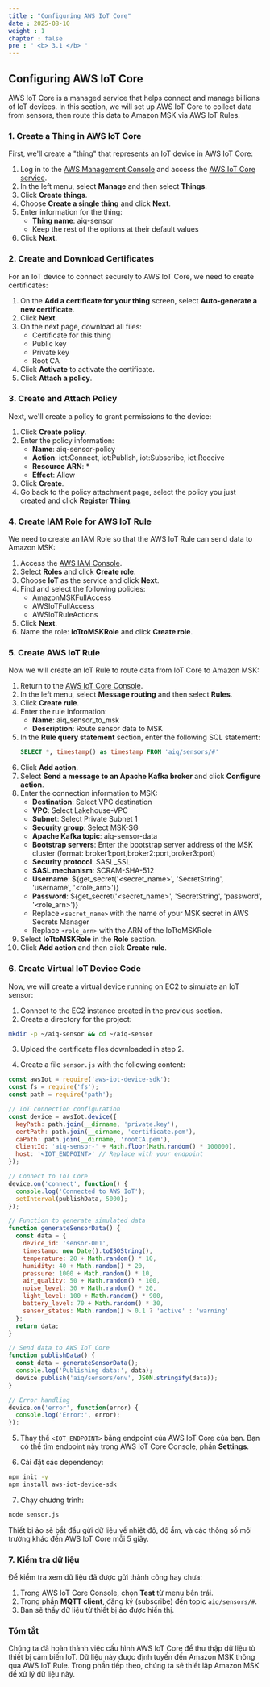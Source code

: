 ```yaml
---
title : "Configuring AWS IoT Core"
date : 2025-08-10
weight : 1
chapter : false
pre : " <b> 3.1 </b> "
---
```


## Configuring AWS IoT Core

AWS IoT Core is a managed service that helps connect and manage billions of IoT devices. In this section, we will set up AWS IoT Core to collect data from sensors, then route this data to Amazon MSK via AWS IoT Rules.

### 1. Create a Thing in AWS IoT Core

First, we'll create a "thing" that represents an IoT device in AWS IoT Core:

1. Log in to the [AWS Management Console](https://console.aws.amazon.com/) and access the [AWS IoT Core service](https://console.aws.amazon.com/iot/).
2. In the left menu, select **Manage** and then select **Things**.
3. Click **Create things**.
4. Choose **Create a single thing** and click **Next**.
5. Enter information for the thing:
   - **Thing name**: aiq-sensor
   - Keep the rest of the options at their default values
6. Click **Next**.

### 2. Create and Download Certificates

For an IoT device to connect securely to AWS IoT Core, we need to create certificates:

1. On the **Add a certificate for your thing** screen, select **Auto-generate a new certificate**.
2. Click **Next**.
3. On the next page, download all files:
   - Certificate for this thing
   - Public key
   - Private key
   - Root CA
4. Click **Activate** to activate the certificate.
5. Click **Attach a policy**.

### 3. Create and Attach Policy

Next, we'll create a policy to grant permissions to the device:

1. Click **Create policy**.
2. Enter the policy information:
   - **Name**: aiq-sensor-policy
   - **Action**: iot:Connect, iot:Publish, iot:Subscribe, iot:Receive
   - **Resource ARN**: *
   - **Effect**: Allow
3. Click **Create**.
4. Go back to the policy attachment page, select the policy you just created and click **Register Thing**.

### 4. Create IAM Role for AWS IoT Rule

We need to create an IAM Role so that the AWS IoT Rule can send data to Amazon MSK:

1. Access the [AWS IAM Console](https://console.aws.amazon.com/iam/).
2. Select **Roles** and click **Create role**.
3. Choose **IoT** as the service and click **Next**.
4. Find and select the following policies:
   - AmazonMSKFullAccess
   - AWSIoTFullAccess
   - AWSIoTRuleActions
5. Click **Next**.
6. Name the role: **IoTtoMSKRole** and click **Create role**.

### 5. Create AWS IoT Rule

Now we will create an IoT Rule to route data from IoT Core to Amazon MSK:

1. Return to the [AWS IoT Core Console](https://console.aws.amazon.com/iot/).
2. In the left menu, select **Message routing** and then select **Rules**.
3. Click **Create rule**.
4. Enter the rule information:
   - **Name**: aiq_sensor_to_msk
   - **Description**: Route sensor data to MSK
5. In the **Rule query statement** section, enter the following SQL statement:
   ```sql
   SELECT *, timestamp() as timestamp FROM 'aiq/sensors/#'
   ```
6. Click **Add action**.
7. Select **Send a message to an Apache Kafka broker** and click **Configure action**.
8. Enter the connection information to MSK:
   - **Destination**: Select VPC destination
   - **VPC**: Select Lakehouse-VPC
   - **Subnet**: Select Private Subnet 1
   - **Security group**: Select MSK-SG
   - **Apache Kafka topic**: aiq-sensor-data
   - **Bootstrap servers**: Enter the bootstrap server address of the MSK cluster (format: broker1:port,broker2:port,broker3:port)
   - **Security protocol**: SASL_SSL
   - **SASL mechanism**: SCRAM-SHA-512
   - **Username**: ${get_secret('<secret_name>', 'SecretString', 'username', '<role_arn>')}
   - **Password**: ${get_secret('<secret_name>', 'SecretString', 'password', '<role_arn>')}
   - Replace `<secret_name>` with the name of your MSK secret in AWS Secrets Manager
   - Replace `<role_arn>` with the ARN of the IoTtoMSKRole
9. Select **IoTtoMSKRole** in the **Role** section.
10. Click **Add action** and then click **Create rule**.

### 6. Create Virtual IoT Device Code

Now, we will create a virtual device running on EC2 to simulate an IoT sensor:

1. Connect to the EC2 instance created in the previous section.
2. Create a directory for the project:

```bash
mkdir -p ~/aiq-sensor && cd ~/aiq-sensor
```

3. Upload the certificate files downloaded in step 2.

4. Create a file `sensor.js` with the following content:

```javascript
const awsIot = require('aws-iot-device-sdk');
const fs = require('fs');
const path = require('path');

// IoT connection configuration
const device = awsIot.device({
  keyPath: path.join(__dirname, 'private.key'),
  certPath: path.join(__dirname, 'certificate.pem'),
  caPath: path.join(__dirname, 'rootCA.pem'),
  clientId: 'aiq-sensor-' + Math.floor(Math.random() * 100000),
  host: '<IOT_ENDPOINT>' // Replace with your endpoint
});

// Connect to IoT Core
device.on('connect', function() {
  console.log('Connected to AWS IoT');
  setInterval(publishData, 5000);
});

// Function to generate simulated data
function generateSensorData() {
  const data = {
    device_id: 'sensor-001',
    timestamp: new Date().toISOString(),
    temperature: 20 + Math.random() * 10,
    humidity: 40 + Math.random() * 20,
    pressure: 1000 + Math.random() * 10,
    air_quality: 50 + Math.random() * 100,
    noise_level: 30 + Math.random() * 20,
    light_level: 100 + Math.random() * 900,
    battery_level: 70 + Math.random() * 30,
    sensor_status: Math.random() > 0.1 ? 'active' : 'warning'
  };
  return data;
}

// Send data to AWS IoT Core
function publishData() {
  const data = generateSensorData();
  console.log('Publishing data:', data);
  device.publish('aiq/sensors/env', JSON.stringify(data));
}

// Error handling
device.on('error', function(error) {
  console.log('Error:', error);
});
```

5. Thay thế `<IOT_ENDPOINT>` bằng endpoint của AWS IoT Core của bạn. Bạn có thể tìm endpoint này trong AWS IoT Core Console, phần **Settings**.

6. Cài đặt các dependency:

```bash
npm init -y
npm install aws-iot-device-sdk
```

7. Chạy chương trình:

```bash
node sensor.js
```

Thiết bị ảo sẽ bắt đầu gửi dữ liệu về nhiệt độ, độ ẩm, và các thông số môi trường khác đến AWS IoT Core mỗi 5 giây.

### 7. Kiểm tra dữ liệu

Để kiểm tra xem dữ liệu đã được gửi thành công hay chưa:

1. Trong AWS IoT Core Console, chọn **Test** từ menu bên trái.
2. Trong phần **MQTT client**, đăng ký (subscribe) đến topic `aiq/sensors/#`.
3. Bạn sẽ thấy dữ liệu từ thiết bị ảo được hiển thị.

### Tóm tắt

Chúng ta đã hoàn thành việc cấu hình AWS IoT Core để thu thập dữ liệu từ thiết bị cảm biến IoT. Dữ liệu này được định tuyến đến Amazon MSK thông qua AWS IoT Rule. Trong phần tiếp theo, chúng ta sẽ thiết lập Amazon MSK để xử lý dữ liệu này.
